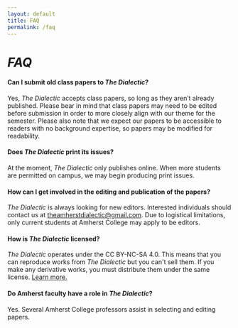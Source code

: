 ```yaml
---
layout: default
title: FAQ 
permalink: /faq
---
```


# _FAQ_

#### Can I submit old class papers to _The Dialectic_?

Yes, _The Dialectic_ accepts class papers, so long as they aren’t already published. Please bear in mind that class papers may need to be edited before submission in order to more closely align with our theme for the semester. Please also note that we expect our papers to be accessible to readers with no background expertise, so papers may be modified for readability.  

#### Does _The Dialectic_ print its issues?

At the moment, _The Dialectic_ only publishes online. When more students are permitted on campus, we may begin producing print issues. 

#### How can I get involved in the editing and publication of the papers?

_The Dialectic_ is always looking for new editors. Interested individuals should contact us at theamherstdialectic@gmail.com. Due to logistical limitations, only current students at Amherst College may apply to be editors. 

#### How is _The Dialectic_ licensed?
_The Dialectic_ operates under the CC BY-NC-SA 4.0. This means that you can reproduce works from _The Dialectic_ but you can't sell them. If you make any derivative works, you must distribute them under the same license. [Learn more.](https://creativecommons.org/licenses/by-nc-sa/4.0/) 

#### Do Amherst faculty have a role in _The Dialectic_?

Yes. Several Amherst College professors assist in selecting and editing papers.
